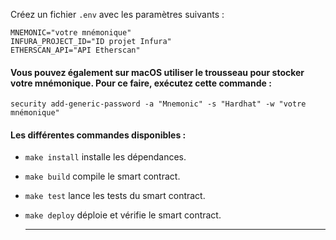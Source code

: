   Créez un fichier `.env` avec les paramètres suivants :

  ```
  MNEMONIC="votre mnémonique"
  INFURA_PROJECT_ID="ID projet Infura"
  ETHERSCAN_API="API Etherscan"
  ```

  #### Vous pouvez également sur macOS utiliser le trousseau pour stocker votre mnémonique. Pour ce faire, exécutez cette commande :

  ```
  security add-generic-password -a "Mnemonic" -s "Hardhat" -w "votre mnémonique"
  ```

  #### Les différentes commandes disponibles :

- `make install` installe les dépendances.
- `make build` compile le smart contract.
- `make test` lance les tests du smart contract.
- `make deploy` déploie et vérifie le smart contract.

  ---